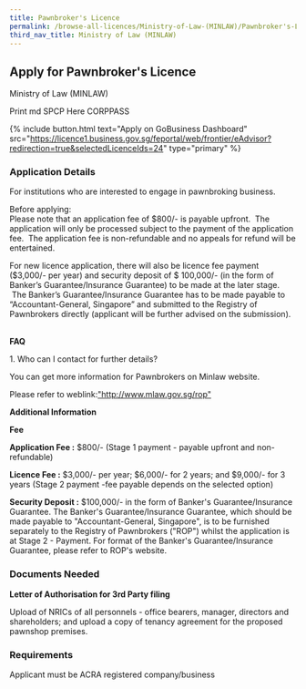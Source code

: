 ```yaml
---
title: Pawnbroker's Licence
permalink: /browse-all-licences/Ministry-of-Law-(MINLAW)/Pawnbroker's-Licence
third_nav_title: Ministry of Law (MINLAW)
---
```


## Apply for Pawnbroker's Licence

Ministry of Law (MINLAW)

Print md SPCP Here CORPPASS

{% include button.html text="Apply on GoBusiness Dashboard" src="https://licence1.business.gov.sg/feportal/web/frontier/eAdvisor?redirection=true&selectedLicenceIds=24" type="primary" %}

### Application Details

<p>For institutions who are interested to engage in pawnbroking business.&nbsp;</p>
<p>Before applying:<br />Please note that an application fee of $800/- is payable upfront.&nbsp; The application will only be processed subject to the payment of the application fee.&nbsp; The application fee is non-refundable and no appeals for refund will be entertained.</p>
<p>For new licence application, there will also be licence fee payment ($3,000/- per year) and security deposit of $ 100,000/- (in the form of Banker&rsquo;s Guarantee/Insurance Guarantee) to be made at the later stage.&nbsp; &nbsp;The Banker&rsquo;s Guarantee/Insurance Guarantee has to be made payable to &ldquo;Accountant-General, Singapore&rdquo; and submitted to the Registry of Pawnbrokers directly (applicant will be further advised on the submission).&nbsp; &nbsp;&nbsp;</p>
<p><strong>FAQ</strong></p>
<p>1. Who can I contact for further details?</p>
<p>You can get more information for Pawnbrokers on Minlaw website.</p>
<p>Please refer to weblink:<a href="http://www.mlaw.gov.sg/rop" target="&rdquo;_blank&rdquo;">"http://www.mlaw.gov.sg/rop"</a></p>

**Additional Information**

<p><strong>Fee</strong></p>
<p><strong>Application Fee :</strong>&nbsp;$800/- (Stage 1 payment - payable upfront and non-refundable)</p>
<p><strong>Licence Fee :</strong>&nbsp;$3,000/- per year; $6,000/- for 2 years; and $9,000/- for 3 years (Stage 2 payment -fee payable depends on the selected option)</p>
<p><strong>Security Deposit :</strong>&nbsp;$100,000/- in the form of Banker's Guarantee/Insurance Guarantee. The Banker's Guarantee/Insurance Guarantee, which should be made payable to "Accountant-General, Singapore", is to be furnished separately to the Registry of Pawnbrokers ("ROP") whilst the application is at Stage 2 - Payment. For format of the Banker's Guarantee/Insurance Guarantee, please refer to ROP's website.</p>

### Documents Needed

<p><strong>Letter of Authorisation for 3rd Party filing</strong></p>
<p>Upload of NRICs of all personnels - office bearers, manager, directors and shareholders; and upload a copy of tenancy agreement for the proposed pawnshop premises.</p>

### Requirements

Applicant must be ACRA registered company/business

